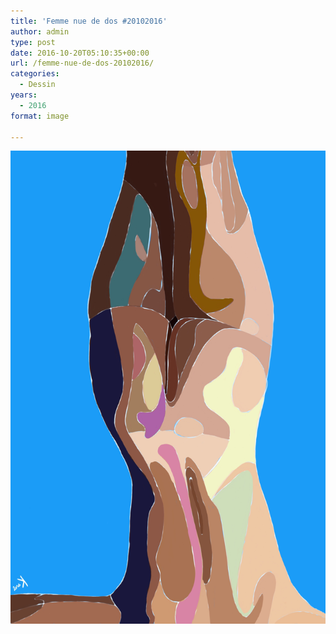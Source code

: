 ```yaml
---
title: 'Femme nue de dos #20102016'
author: admin
type: post
date: 2016-10-20T05:10:35+00:00
url: /femme-nue-de-dos-20102016/
categories:
  - Dessin
years:
  - 2016
format: image

---
```

![Femme nue de dos #20102016](./img_0604.jpg)